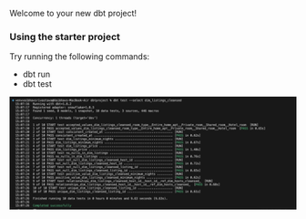 Welcome to your new dbt project!

### Using the starter project

Try running the following commands:
- dbt run
- dbt test

![alt text](https://github.com/vabnix/dbt-project/blob/main/dbt-run-results.png)
